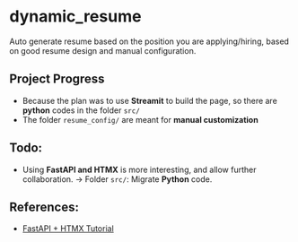 # dynamic_resume
Auto generate resume based on the position you are applying/hiring, based on good resume design and manual configuration.


## Project Progress
- Because the plan was to use **Streamit** to build the page, so there are **python** codes in the folder `src/`
- The folder `resume_config/` are meant for **manual customization**

## Todo:
- Using **FastAPI and HTMX** is more interesting, and allow further collaboration.
-> Folder `src/`: Migrate **Python** code.

## References:
- [FastAPI + HTMX Tutorial][1]


[1]:https://github.com/marty331/fasthtmx
